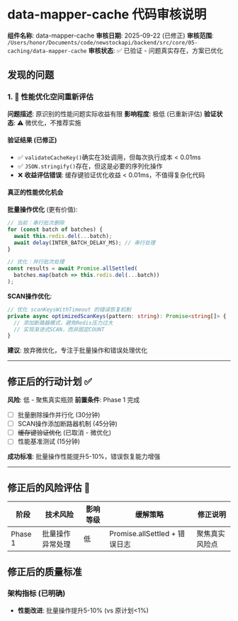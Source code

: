 # data-mapper-cache 代码审核说明

**组件名称**: data-mapper-cache
**审核日期**: 2025-09-22 (已修正)
**审核范围**: `/Users/honor/Documents/code/newstockapi/backend/src/core/05-caching/data-mapper-cache`
**审核状态**: ✅ 已验证 - 问题真实存在，方案已优化

## 发现的问题



### 1. 🔄 性能优化空间重新评估

**问题描述**: 原识别的性能问题实际收益有限
**影响程度**: 极低 (已重新评估)
**验证状态**: ⚠️ 微优化，不推荐实施

#### 验证结果 (已修正)
- ✅ `validateCacheKey()`确实在3处调用，但每次执行成本 < 0.01ms
- ✅ `JSON.stringify()`存在，但这是必要的序列化操作
- ❌ **收益评估错误**: 缓存键验证优化收益 < 0.01ms，不值得复杂化代码

#### 真正的性能优化机会
**批量操作优化** (更有价值):
```typescript
// 当前：串行批次删除
for (const batch of batches) {
  await this.redis.del(...batch);
  await delay(INTER_BATCH_DELAY_MS); // 串行处理
}

// 优化：并行批次处理
const results = await Promise.allSettled(
  batches.map(batch => this.redis.del(...batch))
);
```

**SCAN操作优化**:
```typescript
// 优化 scanKeysWithTimeout 的错误恢复机制
private async optimizedScanKeys(pattern: string): Promise<string[]> {
  // 添加断路器模式，避免Redis压力过大
  // 实现渐进式SCAN，而非固定COUNT
}
```

**建议**: 放弃微优化，专注于批量操作和错误处理优化

---


## 修正后的行动计划 ✅



**风险**: 低 - 聚焦真实瓶颈
**前置条件**: Phase 1 完成
- [ ] 批量删除操作并行化 (30分钟)
- [ ] SCAN操作添加断路器机制 (45分钟)
- [ ] ~~缓存键验证优化~~ (已取消 - 微优化)
- [ ] 性能基准测试 (15分钟)

**成功标准**: 批量操作性能提升5-10%，错误恢复能力增强

---

## 修正后的风险评估 🔄

| 阶段 | 技术风险 | 影响等级 | 缓解策略 | 修正说明 |
|------|----------|----------|----------|----------|
| Phase 1 | 批量操作异常处理 | 低 | Promise.allSettled + 错误日志 | 聚焦真实风险点 |

## 修正后的质量标准


### 架构指标 (已明确)
- **性能改进**: 批量操作提升5-10% (vs 原计划<1%)


